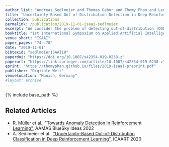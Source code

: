 ```yaml
---
author_list: "Andreas Sedlmeier and Thomas Gabor and Thomy Phan and Lenz Belzner and Claudia Linnhoff-Popien"
title: "Uncertainty-Based Out-of-Distribution Detection in Deep Reinforcement Learning"
collection: publications
permalink: /publication/2019-11-01-isaai-sedlmeier
excerpt: "We consider the problem of detecting out-of-distribution (OOD) samples in deep reinforcement learning. In a value based reinforcement learning setting, we propose to use uncertainty estimation techniques directly on the agent's value estimating neural network to detect OOD samples. The focus of our work lies in analyzing the suitability of approximate Bayesian inference methods and related ensembling techniques that generate uncertainty estimates. Although prior work has shown that dropout-based variational inference techniques and bootstrap-based approaches can be used to model epistemic uncertainty, the suitability for detecting OOD samples in deep reinforcement learning remains an open question. Our results show that uncertainty estimation can be used to differentiate in- from out-of-distribution samples. Over the complete training process of the reinforcement learning agents, bootstrap-based approaches tend to produce more reliable epistemic uncertainty estimates, when compared to dropout-based approaches."
booktitle: "1st International Symposium on Applied Artificial Intelligence"
venue_short: "ISAAI"
paper_pages: "74--78"
date: "2019-11-01"
bibtexid: "sedlmeierISAAI19"
paperdoi: "https://doi.org/10.1007/s42354-019-0238-z"
paperurl: "https://link.springer.com/article/10.1007/s42354-019-0238-z"
eprint: "https://thomyphan.github.io/files/2019-isaai-preprint.pdf"
publisher: "Digitale Welt"
venuelocation: "Munich, Germany"
#layout: archive
---
```


{% include base_path %}

## Related Articles
- R. Müller et al., ["Towards Anomaly Detection in Reinforcement Learning"](https://thomyphan.github.io/publication/2022-05-01-aamas-mueller), AAMAS BlueSky Ideas 2022
- A. Sedlmeier et al., ["Uncertainty-Based Out-of-Distribution Classification in Deep Reinforcement Learning"](https://thomyphan.github.io/publication/2020-02-01-icaart-sedlmeier), ICAART 2020

